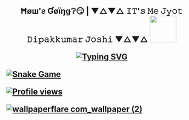 <h2><p align="center"> Ħøш'ƨ Ɠøïŋǥ❔😏 |  ▼△▼△ 𝙸𝚃'𝚜 𝙼𝚎 𝙹𝚢𝚘𝚝 𝙳𝚒𝚙𝚊𝚔𝚔𝚞𝚖𝚊𝚛 𝙹𝚘𝚜𝚑𝚒 ▼△▼△
    <img src="https://media.giphy.com/media/im1xKpjEwdQuk/giphy.gif" width="70"</p>
<p align="center">
<a href="https://git.io/typing-svg"><img src="https://readme-typing-svg.herokuapp.com?font=Playfair+Display&size=26&pause=1000&color=6049C1&background=FFFFFF00&center=true&vCenter=true&random=true&width=435&lines=Custom++P.C++Builder;Cyber+security+Consultant;Kali+user+%F0%9F%98%9C" alt="Typing SVG" </p>

![Snake Game](https://github.com/JYOT001/interactive-games/workflows/Snake%20Game/badge.svg)
    
![Profile views](https://profile-counter.glitch.me/JYOT001/count.svg) 
    
![wallpaperflare com_wallpaper (2)](https://github.com/JYOT001/JYOT001/assets/104615289/1a87cfe5-808e-4c90-9ff1-68d1190be491)


